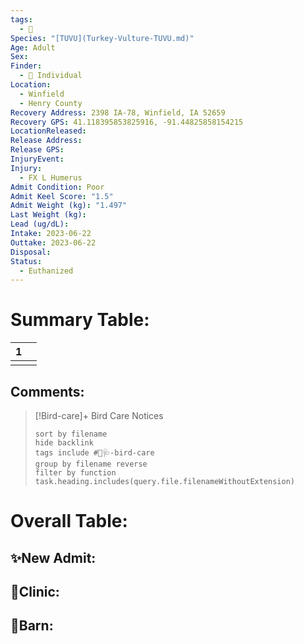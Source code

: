 ```yaml
---
tags:
  - 🦅
Species: "[TUVU](Turkey-Vulture-TUVU.md)"
Age: Adult
Sex: 
Finder:
  - 🧑 Individual
Location:
  - Winfield
  - Henry County
Recovery Address: 2398 IA-78, Winfield, IA 52659
Recovery GPS: 41.118395853825916, -91.44825858154215
LocationReleased: 
Release Address: 
Release GPS: 
InjuryEvent: 
Injury:
  - FX L Humerus
Admit Condition: Poor
Admit Keel Score: "1.5"
Admit Weight (kg): "1.497"
Last Weight (kg): 
Lead (ug/dL): 
Intake: 2023-06-22
Outtake: 2023-06-22
Disposal: 
Status:
  - Euthanized
---
```


# Summary Table:

<div><table class="dataview table-view-table"><thead class="table-view-thead"><tr class="table-view-tr-header"><th class="table-view-th"><span></span><span class="dataview small-text">1</span></th><th class="table-view-th"><span></span></th></tr></thead><tbody class="table-view-tbody"><tr><td><span></span></td><td><span></span></td></tr></tbody></table></div>

## Comments:

> [!Bird-care]+ Bird Care Notices
>   ```tasks 
>   sort by filename
>   hide backlink
>   tags include #🦅🩺-bird-care 
>   group by filename reverse
>   filter by function task.heading.includes(query.file.filenameWithoutExtension)
>   ```

# Overall Table:

## ✨New Admit:



## 🏥Clinic:



## 🏡Barn:


